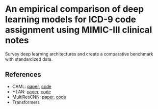 # An empirical comparison of deep learning models for ICD-9 code assignment using MIMIC-III clinical notes
Survey deep learning architectures and create a comparative benchmark with standardized data.

## References
* CAML: [paper](https://arxiv.org/abs/1802.05695), [code](https://github.com/jamesmullenbach/caml-mimic)
* HLAN: [paper](https://arxiv.org/abs/2010.15728), [code](https://github.com/acadTags/Explainable-Automated-Medical-Coding)
* MultiResCNN: [paper](https://arxiv.org/abs/1912.00862), [code](https://github.com/foxlf823/Multi-Filter-Residual-Convolutional-Neural-Network)
* Transformers
